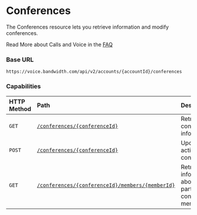 # Conferences
The Conferences resource lets you retrieve information and modify conferences.

<aside class="alert general small">
<p>
Read More about Calls and Voice in the <a href="http://dev.bandwidth.com/faq/#voice">FAQ</a>
</p>
</aside>

### Base URL

`https://voice.bandwidth.com/api/v2/accounts/{accountId}/conferences`

### Capabilities

| HTTP Method                        | Path                                                                             | Description                                                                  |
|:-----------------------------------|:---------------------------------------------------------------------------------|:-----------------------------------------------------------------------------|
| <code class="put">GET</code>       | [`/conferences/{conferenceId}`](getConferencesConferenceId.md)                   | Retrieve conference information                                              |
| <code class="get">POST</code>      | [`/conferences/{conferenceId}`](postConferencesConferenceId.md)                  | Update an active conference                                                 |
| <code class="put">GET</code>       | [`/conferences/{conferenceId}/members/{memberId}`](getConferenceMember.md)       | Retrieve information about a particular conference member                    |